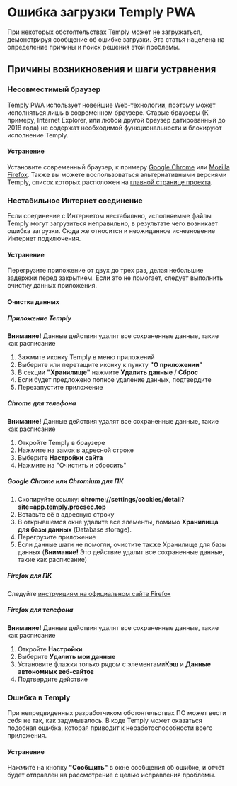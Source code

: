 # Ошибка загрузки Temply PWA
При некоторых обстоятельствах Temply может не загружаться, демонстрируя сообщение об ошибке загрузки.
Эта статья нацелена на определение причины и поиск решения этой проблемы.

## Причины возникновения и шаги устранения
### Несовместимый браузер
Temply PWA использует новейшие Web-технологии, поэтому может исполняться лишь в современном браузере. Старые браузеры (К примеру, Internet Explorer, или любой другой браузер датированный до 2018 года) не содержат необходимой функциональности и блокируют исполнение Temply.

#### Устранение
Установите современный браузер, к примеру [Google Chrome](https://chrome.com) или [Mozilla Firefox](https://firefox.com). Также вы можете воспользоваться альтернативными версиями Temply, список которых расположен на [главной странице проекта](/).

### Нестабильное Интернет соединение
Если соединение с Интернетом нестабильно, исполняемые файлы Temply могут загрузиться неправильно, в результате чего возникает ошибка загрузки. Сюда же относится и неожиданное исчезновение Интернет подключения.

#### Устранение
Перегрузите приложение от двух до трех раз, делая небольшие задержки перед закрытием. Если это не помогает, следует выполнить очистку данных приложения.

#### Очистка данных
##### Приложение Temply
**Внимание!** Данные действия удалят все сохраненные данные, такие как расписание
1. Зажмите иконку Temply в меню приложений
2. Выберите или перетащите иконку к пункту **"О приложении"**
3. В секции **"Хранилище"** нажмите **Удалить данные** / **Сброс**
4. Если будет предложено полное удаление данных, подтвердите
5. Перезапустите приложение

##### Chrome для телефона
**Внимание!** Данные действия удалят все сохраненные данные, такие как расписание
1. Откройте Temply в браузере
2. Нажмите на замок в адресной строке
3. Выберите **Настройки сайта**
4. Нажмите на "Очистить и сбросить"

##### Google Chrome или Chromium для ПК
1. Скопируйте ссылку: **chrome://settings/cookies/detail?site=app.temply.procsec.top**
2. Вставьте её в адресную строку
3. В открывшемся окне удалите все элементы, помимо **Хранилища для базы данных** (Database storage).
4. Перегрузите приложение
5. Если данные шаги не помогли, очистите также Хранилище для базы данных (**Внимание!** Это действие удалит все сохраненные данные, такие как расписание)

##### Firefox для ПК
Следуйте [инструкциям на официальном сайте Firefox](https://support.mozilla.org/ru/kb/api-hranilisha-nekotorye-veb-sajty-hotyat-dobavlya)

##### Firefox для телефона
**Внимание!** Данные действия удалят все сохраненные данные, такие как расписание
1. Откройте **Настройки**
2. Выберите **Удалить мои данные**
3. Установите флажки только рядом с элементами**Кэш** и **Данные автономных веб-сайтов**
4. Подтвердите действие

### Ошибка в Temply
При непредвиденных разработчиком обстоятельствах ПО может вести себя не так, как задумывалось. В коде Temply может оказаться подобная ошибка, которая приводит к неработоспособности всего приложения.

#### Устранение
Нажмите на кнопку **"Сообщить"** в окне сообщения об ошибке, и отчёт будет отправлен на рассмотрение с целью исправления проблемы.